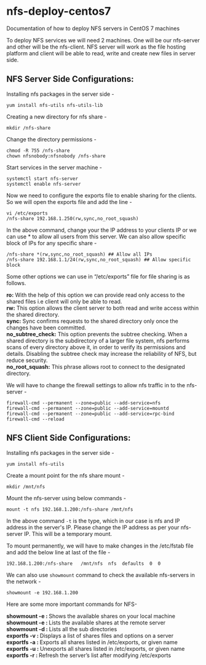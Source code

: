 # nfs-deploy-centos7
Documentation of how to deploy NFS servers in CentOS 7 machines

To deploy NFS services we will need 2 machines. One will be our nfs-server and other will be the nfs-client. 
NFS server will work as the file hosting platform and client will be able to read, write and create new files in server side. 

## NFS Server Side Configurations: 

Installing nfs packages in the server side -
```
yum install nfs-utils nfs-utils-lib
```

Creating a new directory for nfs share - 
```
mkdir /nfs-share
```

Change the directory permissions - 
```
chmod -R 755 /nfs-share
chown nfsnobody:nfsnobody /nfs-share
```

Start services in the server machine - 
```
systemctl start nfs-server
systemctl enable nfs-server
```

Now we need to configure the exports file to enable sharing for the clients. So we will open the exports file and add the line -  
```
vi /etc/exports
/nfs-share 192.168.1.250(rw,sync,no_root_squash)
```
In the above command, change your the IP address to your clients IP or we can use * to allow all users from this server. We can also allow specific block of IPs for any specific share - 
```
/nfs-share *(rw,sync,no_root_squash) ## Allow all IPs
/nfs-share 192.168.1.1/24(rw,sync,no_root_squash) ## Allow specific block
```

Some other options we can use in “/etc/exports” file for file sharing is as follows.

<b>ro:</b> With the help of this option we can provide read only access to the shared files i.e client will only be able to read. <br>
<b>rw:</b> This option allows the client server to both read and write access within the shared directory. <br>
<b>sync:</b> Sync confirms requests to the shared directory only once the changes have been committed. <br>
<b>no_subtree_check:</b> This option prevents the subtree checking. When a shared directory is the subdirectory of a larger file system, nfs performs scans of every directory above it, in order to verify its permissions and details. Disabling the subtree check may increase the reliability of NFS, but reduce security. <br>
<b>no_root_squash:</b> This phrase allows root to connect to the designated directory.


We will have to change the firewall settings to allow nfs traffic in to the nfs-server - 
```
firewall-cmd --permanent --zone=public --add-service=nfs
firewall-cmd --permanent --zone=public --add-service=mountd
firewall-cmd --permanent --zone=public --add-service=rpc-bind
firewall-cmd --reload
```


## NFS Client Side Configurations: 

Installing nfs packages in the server side -
```
yum install nfs-utils
```

Create a mount point for the nfs share mount - 
```
mkdir /mnt/nfs
```

Mount the nfs-server using below commands - 
```
mount -t nfs 192.168.1.200:/nfs-share /mnt/nfs
```
In the above command ```-t``` is the type, which in our case is nfs and IP address in the server's IP. Please change the IP address as per your nfs-server IP. This will be a temporary mount. 

To mount permanently, we will have to make changes in the /etc/fstab file and add the below line at last of the file - 
```
192.168.1.200:/nfs-share   /mnt/nfs  nfs  defaults  0  0 
```

We can also use ```showmount``` command to check the available nfs-servers in the network - 
```
showmount -e 192.168.1.200
```


Here are some more important commands for NFS-

<b>showmount -e : </b> Shows the available shares on your local machine <br>
<b>showmount -e <server-ip or hostname>: </b> Lists the available shares at the remote server <br>
<b>showmount -d : </b> Lists all the sub directories <br>
<b>exportfs -v : </b> Displays a list of shares files and options on a server <br>
<b>exportfs -a : </b> Exports all shares listed in /etc/exports, or given name <br>
<b>exportfs -u : </b> Unexports all shares listed in /etc/exports, or given name <br>
<b>exportfs -r : </b> Refresh the server’s list after modifying /etc/exports <br>
